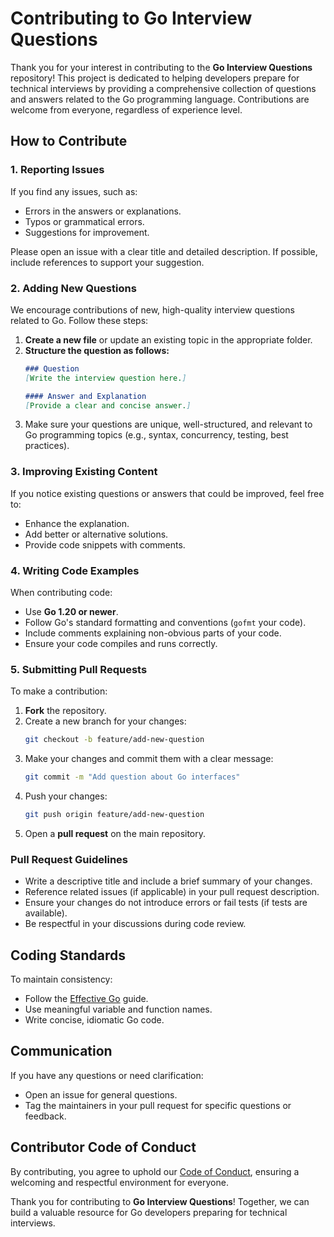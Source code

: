 # Contributing to Go Interview Questions

Thank you for your interest in contributing to the **Go Interview Questions** repository! This project is dedicated to helping developers prepare for technical interviews by providing a comprehensive collection of questions and answers related to the Go programming language. Contributions are welcome from everyone, regardless of experience level.

## How to Contribute

### 1. Reporting Issues
If you find any issues, such as:
- Errors in the answers or explanations.
- Typos or grammatical errors.
- Suggestions for improvement.

Please open an issue with a clear title and detailed description. If possible, include references to support your suggestion.

### 2. Adding New Questions
We encourage contributions of new, high-quality interview questions related to Go. Follow these steps:
1. **Create a new file** or update an existing topic in the appropriate folder.
2. **Structure the question as follows:**
   ```markdown
   ### Question
   [Write the interview question here.]

   #### Answer and Explanation
   [Provide a clear and concise answer.]

3. Make sure your questions are unique, well-structured, and relevant to Go programming topics (e.g., syntax, concurrency, testing, best practices).

### 3. Improving Existing Content
If you notice existing questions or answers that could be improved, feel free to:
- Enhance the explanation.
- Add better or alternative solutions.
- Provide code snippets with comments.

### 4. Writing Code Examples
When contributing code:
- Use **Go 1.20 or newer**.
- Follow Go's standard formatting and conventions (`gofmt` your code).
- Include comments explaining non-obvious parts of your code.
- Ensure your code compiles and runs correctly.

### 5. Submitting Pull Requests
To make a contribution:
1. **Fork** the repository.
2. Create a new branch for your changes:
   ```bash
   git checkout -b feature/add-new-question
   ```
3. Make your changes and commit them with a clear message:
   ```bash
   git commit -m "Add question about Go interfaces"
   ```
4. Push your changes:
   ```bash
   git push origin feature/add-new-question
   ```
5. Open a **pull request** on the main repository.

### Pull Request Guidelines
- Write a descriptive title and include a brief summary of your changes.
- Reference related issues (if applicable) in your pull request description.
- Ensure your changes do not introduce errors or fail tests (if tests are available).
- Be respectful in your discussions during code review.

## Coding Standards
To maintain consistency:
- Follow the [Effective Go](https://go.dev/doc/effective_go) guide.
- Use meaningful variable and function names.
- Write concise, idiomatic Go code.

## Communication
If you have any questions or need clarification:
- Open an issue for general questions.
- Tag the maintainers in your pull request for specific questions or feedback.

## Contributor Code of Conduct
By contributing, you agree to uphold our [Code of Conduct](CODE_OF_CONDUCT.md), ensuring a welcoming and respectful environment for everyone.

Thank you for contributing to **Go Interview Questions**! Together, we can build a valuable resource for Go developers preparing for technical interviews.


